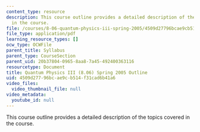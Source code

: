 ```yaml
---
content_type: resource
description: This course outline provides a detailed description of the topics covered
  in the course.
file: /courses/8-06-quantum-physics-iii-spring-2005/4509d27796bcae9cb514f31cad6b41a6_calendar.pdf
file_type: application/pdf
learning_resource_types: []
ocw_type: OCWFile
parent_title: Syllabus
parent_type: CourseSection
parent_uid: 20b37804-0965-8aa8-7a45-492400363116
resourcetype: Document
title: Quantum Physics III (8.06) Spring 2005 Outline
uid: 4509d277-96bc-ae9c-b514-f31cad6b41a6
video_files:
  video_thumbnail_file: null
video_metadata:
  youtube_id: null
---
```

This course outline provides a detailed description of the topics covered in the course.

